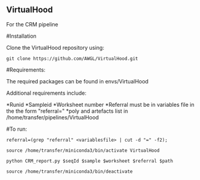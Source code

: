 ## VirtualHood

For the CRM pipeline

#Installation 

Clone the VirtualHood repository using:

```
git clone https://github.com/AWGL/VirtualHood.git
```

#Requirements:

The required packages can be found in envs/VirtualHood

Additional requirements include:

*Runid
*Sampleid
*Worksheet number 
*Referral must be in variables file in the the form "referral=<referral>"
*poly and artefacts list in /home/transfer/pipelines/VirtualHood


#To run:


```
referral=(grep "referral" <variablesfile> | cut -d "=" -f2);

source /home/transfer/miniconda3/bin/activate VirtualHood

python CRM_report.py $seqId $sample $worksheet $referral $path

source /home/transfer/miniconda3/bin/deactivate

```
